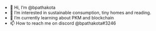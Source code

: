 - 👋 Hi, I’m @bpathakota
- 👀 I’m interested in sustainable consumption, tiny homes and reading.
- 🌱 I’m currently learning about PKM and blockchain
- 📫 How to reach me on discord @bpathakota#3246

<!---
bpathakota/bpathakota is a ✨ special ✨ repository because its `README.md` (this file) appears on your GitHub profile.
You can click the Preview link to take a look at your changes.
--->
